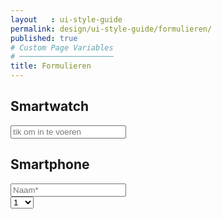 ```yaml
---
layout   : ui-style-guide
permalink: design/ui-style-guide/formulieren/
published: true
# Custom Page Variables
# ─────────────────────
title: Formulieren 
---
```


<h2>Smartwatch</h2>
<input class="invulstrook_watch" type="text" name="zoek" placeholder="tik om in te voeren">

<h2>Smartphone</h2>

<input class="invulstrook" type="text" name="zoek" placeholder="Naam*">

<form class="keuze_aantal">
  <select name="aantal">
    <option value="1">1</option>
    <option value="1">2</option>
    <option value="1">3</option>
    <option value="1">4</option>
    <option value="1">5</option>
    <option value="1">6</option>
    <option value="1">7</option>
    <option value="1">8</option>
    <option value="1">9</option>
    <option value="1">10</option>
    <option value="1">...</option>
</form>
